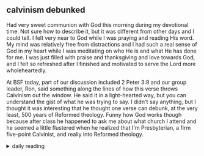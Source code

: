 ## calvinism debunked

Had very sweet communion with God this morning during my devotional time. Not sure how to describe it, but it was different from other days and I could tell. I felt very near to God while I was praying and reading His word. My mind was relatively free from distractions and I had such a real sense of God in my heart while I was meditating on who He is and what He has done for me. I was just filled with praise and thanksgiving and love towards God, and I felt so refreshed after I finished and motivated to serve the Lord more wholeheartedly.

At BSF today, part of our discussion included 2 Peter 3:9 and our group leader, Ron, said something along the lines of how this verse throws Calvinism out the window. He said it in a light-hearted way, but you can understand the gist of what he was trying to say. I didn't say anything, but I thought it was interesting that he thought one verse can debunk, at the very least, 500 years of Reformed theology. Funny how God works though because after class he happened to ask me about what church I attend and he seemed a little flustered when he realized that I'm Presbyterian, a firm five-point Calvinist, and really into Reformed theology.

<details markdown="1">
<summary>daily reading</summary>

| {{ page.date | date: "%B %-d, %Y" }} |
| :-------------: |
| [Deut. 7; Ps. 90; Isa. 35; Rev. 5]({% link _Bible/Bible-year-1.md %}) |
| [WCF 7; WLC 43-50; WSC 27-28]({% link _westminster/westminster-month-1.md %}) |
| [The Apostles' Creed](https://threeforms.org/the-apostles-creed/) |

</details>
